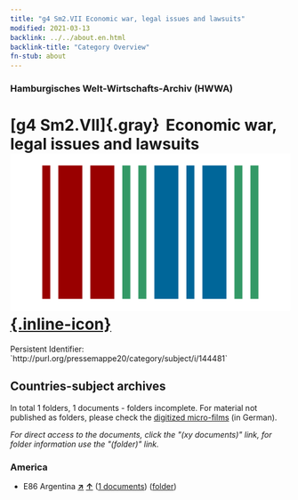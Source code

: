 ```yaml
---
title: "g4 Sm2.VII Economic war, legal issues and lawsuits"
modified: 2021-03-13
backlink: ../../about.en.html
backlink-title: "Category Overview"
fn-stub: about
---
```


### Hamburgisches Welt-Wirtschafts-Archiv (HWWA)

# [g4 Sm2.VII]{.gray}&#8201; Economic war, legal issues and lawsuits &#160; [![Wikidata](/images/Wikidata-logo.svg "Wikidata"){.inline-icon}](http://www.wikidata.org/entity/Q104700000)

<div class="hint">Persistent Identifier: `http://purl.org/pressemappe20/category/subject/i/144481`</div>







## Countries-subject archives





In total 1 folders, 1 documents - folders incomplete.
For material not published as folders, please check the [digitized micro-films](/film/h1_sh.de.html) (in German).

_For direct access to the documents, click the "(xy documents)" link, for folder information use the "(folder)" link._



### America

- E86 Argentina [**&nearr;**](../../../geo/i/141692/about.en.html "Argentina (all folders)") [**&uarr;**](../../../geo/about.en.html#E86 "Country category system") (<a href="https://pm20.zbw.eu/iiifview/folder/sh/141692,144481" title="about: Argentina : Economic war, legal issues and lawsuits" target="_blank">1 documents</a>) ([folder](../../../../folder/sh/1416xx/141692/1444xx/144481/about.en.html))









